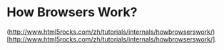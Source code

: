 # How Browsers Work?

(http://www.html5rocks.com/zh/tutorials/internals/howbrowserswork/)[http://www.html5rocks.com/zh/tutorials/internals/howbrowserswork/].
